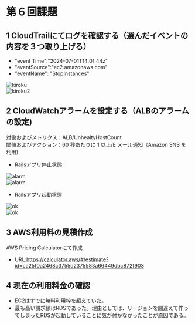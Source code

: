 #  第６回課題  
## 1 CloudTrailにてログを確認する（選んだイベントの内容を３つ取り上げる）  

- "event Time":"2024-07-01T14:01:44z"  
- "eventSource":"ec2.amazonaws.com"  
- "eventName": "StopInstances"  

![kiroku]()  
![kiroku2]()  

## 2 CloudWatchアラームを設定する（ALBのアラームの設定)  
対象およびメトリクス：ALB/UnhealtyHostCount  
閾値およびアクション：60 秒あたりに 1 以上/E メール通知（Amazon SNS を利用)  

- Railsアプリ停止状態  

![alarm]()  
![alarm]()  

- Railsアプリ起動状態  

![ok]()  
![ok]()  

## 3 AWS利用料の見積作成  
AWS Pricing Calculatorにて作成  
- URL:https://calculator.aws/#/estimate?id=ca25f0a2468c3755d2375583a66449dbc872f903  

## 4 現在の利用料金の確認  
- EC2はすでに無料利用枠を超えていた。  
- 最も高い請求額はRDSであった。理由としては、リージョンを間違えて作ってしまったRDSが起動していることに気が付かなかったことが原因である。
